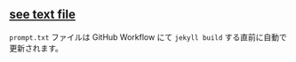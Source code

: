 ## [see text file](./prompt.txt)

`prompt.txt` ファイルは GitHub Workflow にて `jekyll build` する直前に自動で更新されます。
